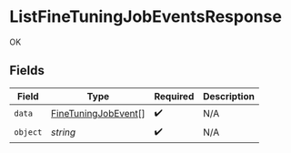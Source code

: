 # ListFineTuningJobEventsResponse

OK


## Fields

| Field                                                             | Type                                                              | Required                                                          | Description                                                       |
| ----------------------------------------------------------------- | ----------------------------------------------------------------- | ----------------------------------------------------------------- | ----------------------------------------------------------------- |
| `data`                                                            | [FineTuningJobEvent](../../models/shared/finetuningjobevent.md)[] | :heavy_check_mark:                                                | N/A                                                               |
| `object`                                                          | *string*                                                          | :heavy_check_mark:                                                | N/A                                                               |